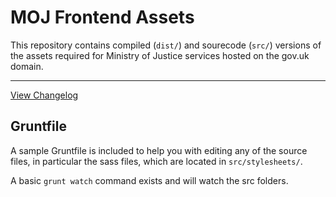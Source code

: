 # MOJ Frontend Assets

This repository contains compiled (`dist/`) and sourecode (`src/`) versions of the assets required for Ministry of Justice services hosted on the gov.uk domain.

------

[View Changelog](https://github.com/ministryofjustice/moj-assets/blob/master/changelog.md)

## Gruntfile

A sample Gruntfile is included to help you with editing any of the source files, in particular the sass files, which are located in `src/stylesheets/`.

A basic `grunt watch` command exists and will watch the src folders.